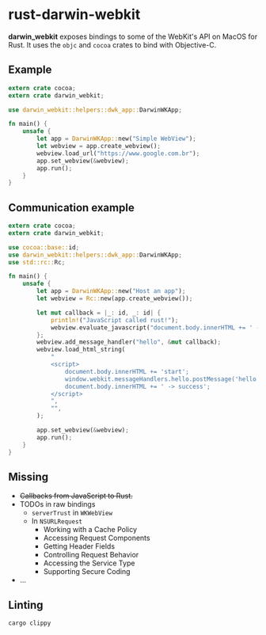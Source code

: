 # rust-darwin-webkit
**darwin_webkit** exposes bindings to some of the WebKit's API on MacOS for
Rust. It uses the `objc` and `cocoa` crates to bind with Objective-C.

## Example
```rust
extern crate cocoa;
extern crate darwin_webkit;

use darwin_webkit::helpers::dwk_app::DarwinWKApp;

fn main() {
    unsafe {
        let app = DarwinWKApp::new("Simple WebView");
        let webview = app.create_webview();
        webview.load_url("https://www.google.com.br");
        app.set_webview(&webview);
        app.run();
    }
}
```

## Communication example
```rust
extern crate cocoa;
extern crate darwin_webkit;

use cocoa::base::id;
use darwin_webkit::helpers::dwk_app::DarwinWKApp;
use std::rc::Rc;

fn main() {
    unsafe {
        let app = DarwinWKApp::new("Host an app");
        let webview = Rc::new(app.create_webview());

        let mut callback = |_: id, _: id| {
            println!("JavaScript called rust!");
            webview.evaluate_javascript("document.body.innerHTML += ' -> response from rust';");
        };
        webview.add_message_handler("hello", &mut callback);
        webview.load_html_string(
            "
            <script>
                document.body.innerHTML += 'start';
                window.webkit.messageHandlers.hello.postMessage('hello');
                document.body.innerHTML += ' -> success';
            </script>
            ",
            "",
        );

        app.set_webview(&webview);
        app.run();
    }
}
```

## Missing

- ~~Callbacks from JavaScript to Rust.~~
- TODOs in raw bindings
  * `serverTrust` in `WKWebView`
  * In `NSURLRequest`
    * Working with a Cache Policy
    * Accessing Request Components
    * Getting Header Fields
    * Controlling Request Behavior
    * Accessing the Service Type
    * Supporting Secure Coding
- ...

## Linting
```bash
cargo clippy
```


